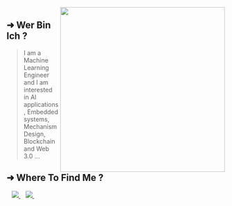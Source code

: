 <img align='right' src="https://github-readme-stats.vercel.app/api?username=zzak00&show_icons=true&hide_border=true&theme=dark&hide_title=true" width="380" >
<div align='left'>
  
## ➜  Wer Bin Ich ?
  
>  I am a Machine Learning Engineer and I am interested in AI applications, Embedded systems, Mechanism Design, Blockchain and Web 3.0 ...
</div>

## ➜ Where To Find Me ?
<p align='center'>
<p align='left'>
  <!-- <a href="https://www.facebook.com/lion.abderrazak10/">
    <img src="https://img.shields.io/badge/facebook-%231877F2.svg?&style=for-the-badge&logo=facebook&logoColor=white" /> -->
  </a>&nbsp;&nbsp;
  <a href="https://www.linkedin.com/in/abderrazzak-bajjou/">
    <img src="https://img.shields.io/badge/linkedin-%230077B5.svg?&style=for-the-badge&logo=linkedin&logoColor=white" />
  </a>&nbsp;&nbsp;
  <a href="https://www.reddit.com/user/zzak00">
    <img src="https://img.shields.io/badge/Reddit-FF4500?style=for-the-badge&logo=reddit&logoColor=white" />
  </a>&nbsp;&nbsp;
 
</p>

